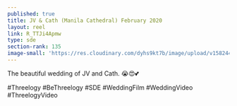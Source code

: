 ```yaml
---
published: true
title: JV & Cath (Manila Cathedral) February 2020
layout: reel
link: R_TTJi4Apmw
type: sde
section-rank: 135
image-small: 'https://res.cloudinary.com/dyhs9kt7b/image/upload/v1582448254/2c-01a.jpg'
---
```

The beautiful wedding of JV and Cath. 😭😍💕

#Threelogy #BeThreelogy #SDE #WeddingFilm #WeddingVideo #ThreelogyVideo